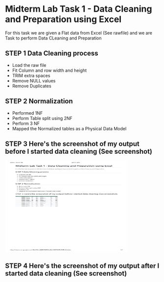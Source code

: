 # Midterm Lab Task 1 - Data Cleaning and Preparation using Excel
For this task we are given a Flat data from Excel (See rawfile) and we are Task to perform Data CLeaning and Preparation
## STEP 1 Data Cleaning process
- Load the raw file
- Fit Column and row width and height
- TRIM extra spaces
- Remove NULL values
- Remove Duplicates
## STEP 2 Normalization
- Performed 1NF
- Perform Table split using 2NF
- Perform 3 NF
- Mapped the Normalized tables as a Physical Data Model
## STEP 3 Here's the screenshot of my output before I started data cleaning (See screenshot)
<img src="Images/aaa.pdf" alt="Alt Text" width="400" height="300">

## STEP 4 Here's the screenshot of my output after I started data cleaning (See screenshot)

